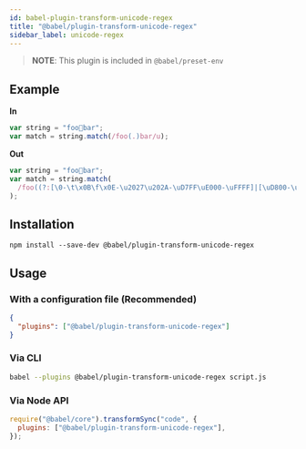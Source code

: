 ```yaml
---
id: babel-plugin-transform-unicode-regex
title: "@babel/plugin-transform-unicode-regex"
sidebar_label: unicode-regex
---
```


> **NOTE**: This plugin is included in `@babel/preset-env`

## Example

**In**

```js title="JavaScript"
var string = "foo💩bar";
var match = string.match(/foo(.)bar/u);
```

**Out**

```js title="JavaScript"
var string = "foo💩bar";
var match = string.match(
  /foo((?:[\0-\t\x0B\f\x0E-\u2027\u202A-\uD7FF\uE000-\uFFFF]|[\uD800-\uDBFF][\uDC00-\uDFFF]|[\uD800-\uDBFF](?![\uDC00-\uDFFF])|(?:[^\uD800-\uDBFF]|^)[\uDC00-\uDFFF]))bar/
);
```

## Installation

```shell npm2yarn
npm install --save-dev @babel/plugin-transform-unicode-regex
```

## Usage

### With a configuration file (Recommended)

```json title="babel.config.json"
{
  "plugins": ["@babel/plugin-transform-unicode-regex"]
}
```

### Via CLI

```sh title="Shell"
babel --plugins @babel/plugin-transform-unicode-regex script.js
```

### Via Node API

```js title="JavaScript"
require("@babel/core").transformSync("code", {
  plugins: ["@babel/plugin-transform-unicode-regex"],
});
```
